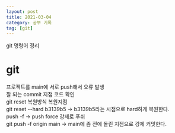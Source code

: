 ```yaml
---
layout: post
title: 2021-03-04
category: 공부 기록
tag: [git]
---
```



git 명령어 정리<br>

# git

프로젝트를 main에 서로 push해서 오류 발생<br>
잘 되는 commit 지점 코드 확인<br>
git reset 복원방식 복원지점<br>
git reset --hard b3139b5 -> b3139b5라는 시점으로 hard하게 복원한다.<br>
push -f -> push force 강제로 푸쉬<br>
git push -f origin main -> main에 좀 전에 돌린 지점으로 강제 커밋한다.<br>